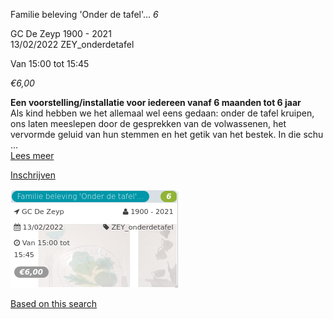Familie beleving 'Onder de tafel'... *6*

GC De Zeyp 1900 - 2021  
13/02/2022 ZEY\_onderdetafel  

Van 15:00 tot 15:45

*€6,00*

  

  

**Een voorstelling/installatie voor iedereen vanaf 6 maanden tot 6 jaar**  
Als kind hebben we het allemaal wel eens gedaan: onder de tafel kruipen, ons laten meeslepen door de gesprekken van de volwassenen, het vervormde geluid van hun stemmen en het getik van het bestek. In die schu ...  
[Lees meer](https://tickets.vgc.be/activity/subscribe/ZEY_onderdetafel)

[Inschrijven](https://tickets.vgc.be/activity/subscribe/ZEY_onderdetafel)

![](72171.png)

[Based on this search](https://tickets.vgc.be/activity/index?&vrijeplaatsen=1&Age%5B%5D=3%2C5&entity=276)